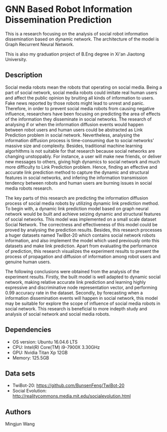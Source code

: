 # GNN Based Robot Information Dissemination Prediction

This is a research focusing on the analysis of social robot information dissemination based on dynamic network. The architecture of the model is Graph Recurrent Neural Network.

This is also my graduation project of B.Eng degree in Xi'an Jiaotong University. 

## Description

Social media robots mean the robots that operating on social media. Being a part of social network, social media robots could imitate real human users and affect the public opinion by bruiting all kinds of information to users. Fake news reported by those robots might lead to unrest and panic. Therefore, in order to prevent social media robots from causing negative influence, researchers have been focusing on predicting the area of effects of the information they disseminate in social networks. The research of analysing if or when the information diffusion events would happen between robot users and human users could be abstracted as Link Prediction problem in social network. Nevertheless, analysing the information diffusion process is time-consuming due to social networks’ massive size and complexity. Besides, traditional machine learning algorhithms is not suitable for that research because social networks are changing unstoppably. For instance, a user will make new friends, or deliver new messages to others, giving high dynamics to social network and much more difficulty to Link Prediction problem. Hence, finding an effective and accurate link prediction method to capture the dynamic and structural features in social networks, and infering the information transmission tendency between robots and human users are burning issues in social media robots research. 

The key parts of this research are predicting the information diffusion process of social media robots by utilizing dynamic link prediction method. To begin with, a dynamic link prediction model based on graph neural network would be built and achieve seizing dynamic and structural features of social networks. This model was implemented on a small scale dataset Social Network. The correctness and effectiveness of this model could be proved by analysing the prediction results. Besides, this research processes a huger datasets named TwiBot-20 which contains social network robots information, and also implement the model which used previously onto this datasets and make link prediction. Apart from evaluating the performance of prediction, this research visualizes the experiment results to present the process of propagation and diffusion of information among robot users and genuine human users. 

The following conclusions were obtained from the analysis of the experiment results. Firstly, the built model is well adapted to dynamic social network, making relative accurate link prediction and learning highly expressive and discriminative node representation vector, and performing 0.99 accuracy rate in the dataset. Secondly, by forecasting when a information dissemination events will happen in social network, this model may be suitable for explore the scope of influence of social media robots in social network. This research is beneficial to more indepth study and analysis of social network and social media robots. 

## Dependencies
* OS version: Ubuntu 16.04.6 LTS
* CPU: Intel(R) Core(TM) i9-7900X 3.30GHz
* GPU: Nvidia Titan Xp 12GB
* Memory: 125.5GB

## Data sets
* TwiBot-20: https://github.com/BunsenFeng/TwiBot-20
* Social Evolution: http://realitycommons.media.mit.edu/socialevolution.html


## Authors
Mingjun Wang 


